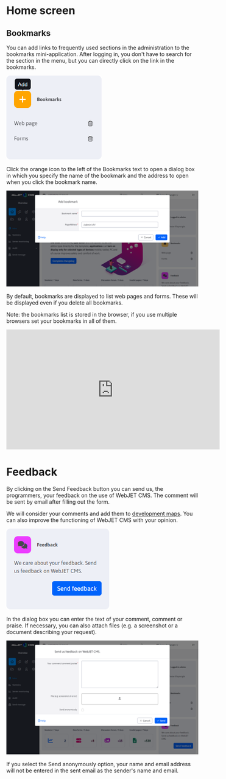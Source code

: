 # Home screen

## Bookmarks

You can add links to frequently used sections in the administration to the bookmarks mini-application. After logging in, you don't have to search for the section in the menu, but you can directly click on the link in the bookmarks.

![](bookmarks.png)

Click the orange icon to the left of the Bookmarks text to open a dialog box in which you specify the name of the bookmark and the address to open when you click the bookmark name.

![](bookmarks-modal.png)

By default, bookmarks are displayed to list web pages and forms. These will be displayed even if you delete all bookmarks.

Note: the bookmarks list is stored in the browser, if you use multiple browsers set your bookmarks in all of them.

<div class="video-container">
  <iframe width="560" height="315" src="https://www.youtube.com/embed/G5Ts04jSMX8" title="YouTube video player" frameborder="0" allow="accelerometer; autoplay; clipboard-write; encrypted-media; gyroscope; picture-in-picture" allowfullscreen></iframe>
</div>

# Feedback

By clicking on the Send Feedback button you can send us, the programmers, your feedback on the use of WebJET CMS. The comment will be sent by email after filling out the form.

We will consider your comments and add them to [development maps](../../ROADMAP.md). You can also improve the functioning of WebJET CMS with your opinion.

![](feedback.png)

In the dialog box you can enter the text of your comment, comment or praise. If necessary, you can also attach files (e.g. a screenshot or a document describing your request).

![](feedback-modal.png)

If you select the Send anonymously option, your name and email address will not be entered in the sent email as the sender's name and email.
